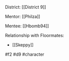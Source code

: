 District: [[District 9]]

Mentor: [[Philza]]

Mentee: [[Hbomb94]]

Relationship with Floormates: 
- [[Skeppy]]

#f2 #d9 #character